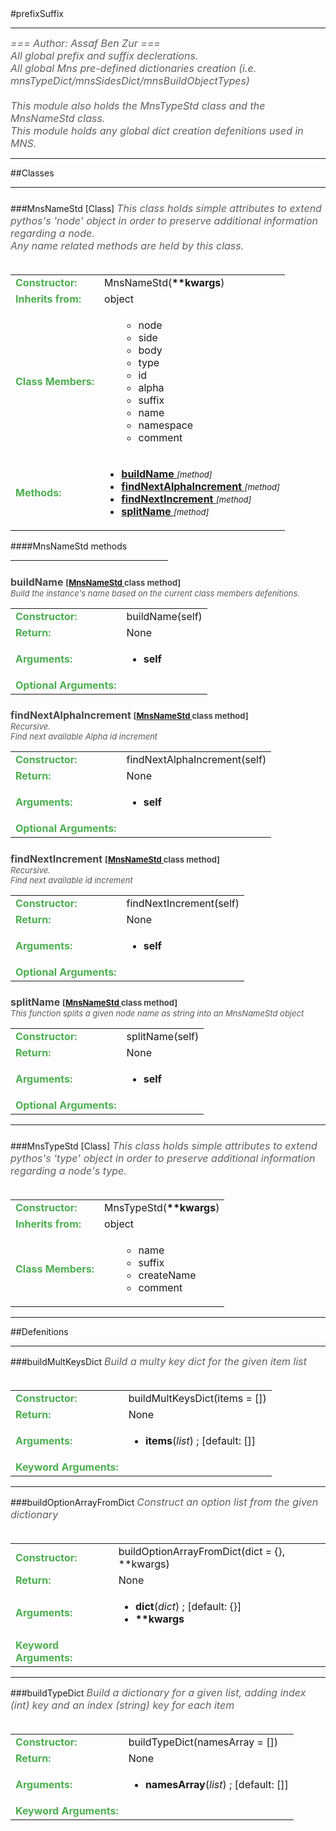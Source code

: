 <body>
#prefixSuffix
<hr width = 100%>
<font color = #5f5f5f size = 3pt>
<i>
=== Author: Assaf Ben Zur === <br>
All global prefix and suffix declerations. <br>
All global Mns pre-defined dictionaries creation (i.e.  mnsTypeDict/mnsSidesDict/mnsBuildObjectTypes) <br>
 <br>
This module also holds the MnsTypeStd class and the MnsNameStd class. <br>
This module holds any global dict creation defenitions used in MNS. <br>
</font>
</i>
<hr width = 100%>
##Classes
<hr width = 100%>
<h5 id = "MnsNameStd TARGET"></h5>
###MnsNameStd [Class]
<font color = #5f5f5f size = 3pt>
<i>
This class holds simple attributes to extend pythos's 'node' object in order to preserve additional information regarding a node. <br>
Any name related methods are held by this class. <br>
</i>
<br>
</font>
<font size = 3pt>
<table>
<tr><td><b><font color = #4caf50>Constructor:  </font></b></td><td>MnsNameStd(<b>**kwargs</b>)</td></tr>
<tr><td><b><font color = #4caf50>Inherits from:  </font></b></td><td>object</td></tr>
<tr><td><b><font color = #4caf50>Class Members:  </font></b></td>
<td><ul>
<ul>
<li>node</li>
<li>side</li>
<li>body</li>
<li>type</li>
<li>id</li>
<li>alpha</li>
<li>suffix</li>
<li>name</li>
<li>namespace</li>
<li>comment</li>
</ul>
</td></tr>
<tr><td><b><font color = #4caf50>Methods:  </font></b></td><td><ul>
<li><b><a href="#buildNameTARGET">buildName </b></a> <font size = 2pt><i>[method]</i></font></li>
<li><b><a href="#findNextAlphaIncrementTARGET">findNextAlphaIncrement </b></a> <font size = 2pt><i>[method]</i></font></li>
<li><b><a href="#findNextIncrementTARGET">findNextIncrement </b></a> <font size = 2pt><i>[method]</i></font></li>
<li><b><a href="#splitNameTARGET">splitName </b></a> <font size = 2pt><i>[method]</i></font></li>
</ul>
</td>
</tr>
</table></font>
####MnsNameStd  methods
<hr width = 50%>
<h5 id = "buildNameTARGET"></h5><font color = 464646 size = 3><b>buildName <font size = 2pt> [<a href="#MnsNameStd TARGET">MnsNameStd </a> class method] </font></font></b>
<font size = 2pt color= 595959><br>
<i>Build the instance's name based on the current class members defenitions.</i><br>
</font>
<font size = 3pt>
<table>
<tr><td><b><font color = #4caf50>Constructor:  </font></b></td><td>buildName(self)</td></tr>
<tr><td><b><font color = #4caf50>Return:  </font></b></td><td>None</td></tr>
<tr><td><b><font color = #4caf50>Arguments:  </font></b></td>
<td><ul>
<li><b>self</b></li>
</ul></td>
</tr>
<tr><td><b><font color = #4caf50>Optional Arguments:  </font></b></td>
</tr>
</table></font>
<h5 id = "findNextAlphaIncrementTARGET"></h5><font color = 464646 size = 3><b>findNextAlphaIncrement <font size = 2pt> [<a href="#MnsNameStd TARGET">MnsNameStd </a> class method] </font></font></b>
<font size = 2pt color= 595959><br>
<i>Recursive.</i><br>
<i>Find next available Alpha id increment</i><br>
</font>
<font size = 3pt>
<table>
<tr><td><b><font color = #4caf50>Constructor:  </font></b></td><td>findNextAlphaIncrement(self)</td></tr>
<tr><td><b><font color = #4caf50>Return:  </font></b></td><td>None</td></tr>
<tr><td><b><font color = #4caf50>Arguments:  </font></b></td>
<td><ul>
<li><b>self</b></li>
</ul></td>
</tr>
<tr><td><b><font color = #4caf50>Optional Arguments:  </font></b></td>
</tr>
</table></font>
<h5 id = "findNextIncrementTARGET"></h5><font color = 464646 size = 3><b>findNextIncrement <font size = 2pt> [<a href="#MnsNameStd TARGET">MnsNameStd </a> class method] </font></font></b>
<font size = 2pt color= 595959><br>
<i>Recursive.</i><br>
<i>Find next available id increment</i><br>
</font>
<font size = 3pt>
<table>
<tr><td><b><font color = #4caf50>Constructor:  </font></b></td><td>findNextIncrement(self)</td></tr>
<tr><td><b><font color = #4caf50>Return:  </font></b></td><td>None</td></tr>
<tr><td><b><font color = #4caf50>Arguments:  </font></b></td>
<td><ul>
<li><b>self</b></li>
</ul></td>
</tr>
<tr><td><b><font color = #4caf50>Optional Arguments:  </font></b></td>
</tr>
</table></font>
<h5 id = "splitNameTARGET"></h5><font color = 464646 size = 3><b>splitName <font size = 2pt> [<a href="#MnsNameStd TARGET">MnsNameStd </a> class method] </font></font></b>
<font size = 2pt color= 595959><br>
<i>This function splits a given node name as string into an MnsNameStd object</i><br>
</font>
<font size = 3pt>
<table>
<tr><td><b><font color = #4caf50>Constructor:  </font></b></td><td>splitName(self)</td></tr>
<tr><td><b><font color = #4caf50>Return:  </font></b></td><td>None</td></tr>
<tr><td><b><font color = #4caf50>Arguments:  </font></b></td>
<td><ul>
<li><b>self</b></li>
</ul></td>
</tr>
<tr><td><b><font color = #4caf50>Optional Arguments:  </font></b></td>
</tr>
</table></font>
<hr width = 100%>
<h5 id = "MnsTypeStd TARGET"></h5>
###MnsTypeStd [Class]
<font color = #5f5f5f size = 3pt>
<i>
This class holds simple attributes to extend pythos's 'type' object in order to preserve additional information regarding a node's type. <br>
</i>
<br>
</font>
<font size = 3pt>
<table>
<tr><td><b><font color = #4caf50>Constructor:  </font></b></td><td>MnsTypeStd(<b>**kwargs</b>)</td></tr>
<tr><td><b><font color = #4caf50>Inherits from:  </font></b></td><td>object</td></tr>
<tr><td><b><font color = #4caf50>Class Members:  </font></b></td>
<td><ul>
<ul>
<li>name</li>
<li>suffix</li>
<li>createName</li>
<li>comment</li>
</ul>
</td></tr>
</tr>
</table></font>
<hr width = 100%>
##Defenitions
<hr width = 100%>
###buildMultKeysDict
<font color = #5f5f5f size = 3pt>
<i>
Build a multy key dict for the given item list <br>
</i>
<br>
</font>
<font size = 3pt>
<table>
<tr><td><b><font color = #4caf50>Constructor:  </font></b></td><td>buildMultKeysDict(items = [])</td></tr>
<tr><td><b><font color = #4caf50>Return:  </font></b></td><td>None</td></tr>
<tr><td><b><font color = #4caf50>Arguments:  </font></b></td>
<td><ul>
<li><b>items</b>(<i>list</i>) ; [default: []]</li>
</ul></td>
</tr>
<tr width=150px><td><b><font color = #4caf50>Keyword Arguments:  </font></b></td>
</tr>
</table></font>
<hr width = 100%>
###buildOptionArrayFromDict
<font color = #5f5f5f size = 3pt>
<i>
Construct an option list from the given dictionary <br>
</i>
<br>
</font>
<font size = 3pt>
<table>
<tr><td><b><font color = #4caf50>Constructor:  </font></b></td><td>buildOptionArrayFromDict(dict = {}, **kwargs)</td></tr>
<tr><td><b><font color = #4caf50>Return:  </font></b></td><td>None</td></tr>
<tr><td><b><font color = #4caf50>Arguments:  </font></b></td>
<td><ul>
<li><b>dict</b>(<i>dict</i>) ; [default: {}]</li>
<li><b>**kwargs</b></li>
</ul></td>
</tr>
<tr width=150px><td><b><font color = #4caf50>Keyword Arguments:  </font></b></td>
</tr>
</table></font>
<hr width = 100%>
###buildTypeDict
<font color = #5f5f5f size = 3pt>
<i>
Build a dictionary for a given list, adding index (int) key and an index (string) key for each item <br>
</i>
<br>
</font>
<font size = 3pt>
<table>
<tr><td><b><font color = #4caf50>Constructor:  </font></b></td><td>buildTypeDict(namesArray = [])</td></tr>
<tr><td><b><font color = #4caf50>Return:  </font></b></td><td>None</td></tr>
<tr><td><b><font color = #4caf50>Arguments:  </font></b></td>
<td><ul>
<li><b>namesArray</b>(<i>list</i>) ; [default: []]</li>
</ul></td>
</tr>
<tr width=150px><td><b><font color = #4caf50>Keyword Arguments:  </font></b></td>
</tr>
</table></font>
